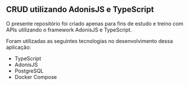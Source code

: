 ## CRUD utilizando AdonisJS e TypeScript

O presente repositório foi criado apenas para fins de estudo e treino com APIs utilizando o framework AdonisJS 
e TypeScript.

Foram utilizadas as seguintes tecnologias no desenvolvimento dessa aplicação:

* TypeScript
* AdonisJS
* PostgreSQL
* Docker Compose
